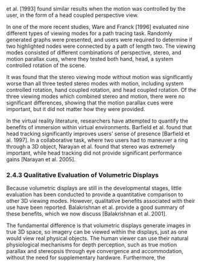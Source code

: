 et al. [1993] found similar results when the motion was controlled by the user, in the form of a head coupled perspective view.

In one of the more recent studies, Ware and Franck [1996] evaluated nine different types of viewing modes for a path tracing task. Randomly generated graphs were presented, and users were required to determine if two highlighted nodes were connected by a path of length two. The viewing modes consisted of different combinations of perspective, stereo, and motion parallax cues, where they tested both hand, head, a system controlled rotation of the scene.

It was found that the stereo viewing mode without motion was significantly worse than all three tested stereo modes with motion, including system controlled rotation, hand coupled rotation, and head coupled rotation. Of the three viewing modes which combined stereo and motion, there were no significant differences, showing that the motion parallax cues were important, but it did not matter how they were provided.

In the virtual reality literature, researchers have attempted to quantify the benefits of immersion within virtual environments. Barfield et al. found that head tracking significantly improves users’ sense of presence [Barfield et al. 1997]. In a collaborative task, where two users had to maneuver a ring through a 3D object, Narayan et al. found that stereo was extremely important, while head tracking did not provide significant performance gains [Narayan et al. 2005].

### 2.4.3 Qualitative Evaluation of Volumetric Displays

Because volumetric displays are still in the developmental stages, little evaluation has been conducted to provide a quantitative comparison to other 3D viewing modes. However, qualitative benefits associated with their use have been reported. Balakrishnan et al. provide a good summary of these benefits, which we now discuss [Balakrishnan et al. 2001].

The fundamental difference is that volumetric displays generate images in true 3D space, so imagery can be viewed within the displays, just as one would view real physical objects. The human viewer can use their natural physiological mechanisms for depth perception, such as true motion parallax and stereopsis through eye convergence and accommodation, without the need for supplementary hardware. Furthermore, the